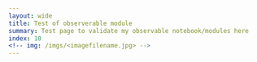 ```yaml
---
layout: wide
title: Test of observerable module
summary: Test page to validate my observable notebook/modules here
index: 10 
<!-- img: /imgs/<imagefilename.jpg> -->
--- 
```

    
# 
  
<script type="module">

        import * as Plot from "https://cdn.skypack.dev/@observablehq/plot@0.1";
        import * as d3 from "https://cdn.skypack.dev/d3@7";

        import * as units from "https://api.observablehq.com/@wiless/units.js?v=3";
        console.log(units)
        var val = Array.from({ length: 100 }, (_, i) => Math.sin(2 * Math.PI * i / 100
        ))
        var options = {
                grid: true, marks: [Plot.line(val, { x: d3.range(100), y: val })]
        }
        var domobj = Plot.plot(options)
        document.getElementByID("layout").appendChild(domobj);

</script>

  <div id="layout">
  
  
  </div>
